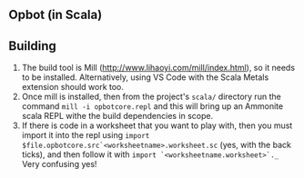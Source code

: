 ## Opbot (in Scala)

## Building
1. The build tool is Mill (http://www.lihaoyi.com/mill/index.html), so it needs to be installed. Alternatively, using VS Code with the Scala Metals extension should work too.
2. Once mill is installed, then from the project's `scala/` directory run the command `mill -i opbotcore.repl` and this will bring up an Ammonite scala REPL withe the build dependencies in scope.
3. If there is code in a worksheet that you want to play with, then you must import it into the repl using ```import $file.opbotcore.src`<worksheetname>.worksheet.sc``` (yes, with the back ticks), and then follow it with ```import `<worksheetname.worksheet>`._``` Very confusing yes!